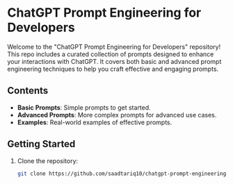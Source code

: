 # ChatGPT Prompt Engineering for Developers

Welcome to the "ChatGPT Prompt Engineering for Developers" repository! This repo includes a curated collection of prompts designed to enhance your interactions with ChatGPT. It covers both basic and advanced prompt engineering techniques to help you craft effective and engaging prompts.

## Contents

- **Basic Prompts**: Simple prompts to get started.
- **Advanced Prompts**: More complex prompts for advanced use cases.
- **Examples**: Real-world examples of effective prompts.

## Getting Started

1. Clone the repository:
   ```bash
   git clone https://github.com/saadtariq10/chatgpt-prompt-engineering-for-developers.git

